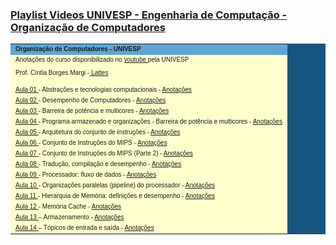 <h3> <a href="https://www.youtube.com/watch?v=HgA-oXOV7kI&list=PLxI8Can9yAHdG-xUDj6i-HGB7IAsAU-t1" target="blank"> Playlist Videos UNIVESP - Engenharia de Computação - Organização de Computadores </a></h3>
<main>
<table width="200" cellspacing="1" cellpadding="3" border="0" bgcolor="#165480">
<tr>
  <td bgcolor="#5FA6D7">
		<font size=1 face="verdana, arial, helvetica">
		<b>  Organização de Computadores - UNIVESP </b>
		</font>
	</td>
</tr>

<tr>
	<td bgcolor="#ffffcc">
		<font face="verdana, arial, helvetica" size=1>
			Anotações do curso disponibilizado no <a href="https://www.youtube.com/watch?v=HgA-oXOV7kI"> youtube </a> pela UNIVESP
			<p> Prof. Cíntia Borges Margi -<a href="http://lattes.cnpq.br/2144745030697697"> Lattes </a> </p>  
   	</font>
	</td>
</tr>

<tr>
	<td bgcolor="#ffffcc">
		<font face="verdana, arial, helvetica" size=1><a href="https://www.youtube.com/watch?v=HgA-oXOV7kI"> Aula 01 </a>- Abstrações e tecnologias computacionais - <a href="https://raw.githubusercontent.com/seidenfuss/Organizacao_de_Computadores_UNIVESP/master/Aula%2001%20-%20Abstra%C3%A7%C3%B5es%20e%20tecnologias%20computacionais"> Anotações</a>
		</font>
	</td>
</tr>

<tr>
   <td bgcolor="#ffffcc">
   <font face="verdana, arial, helvetica" size=1>
        <a href="https://www.youtube.com/watch?v=HJirZ2sHWgM"> Aula 02 </a>- Desempenho de Computadores - <a href=#> Anotações</a>
  </font>
  </td>
</tr>

<tr>
	<td bgcolor="#ffffcc">
		<font face="verdana, arial, helvetica" size=1>
			<a href="https://www.youtube.com/watch?v=0FK13IR3P9M"> Aula 03 </a>- Barreira de potência e multicores - <a href=#> Anotações</a>
		</font>
	</td>
</tr>

<tr>
	<td bgcolor="#ffffcc">
		<font face="verdana, arial, helvetica" size=1>
			<a href="https://www.youtube.com/watch?v=Y8Rqq6f_Shs"> Aula 04 </a>- Programa armazenado e organizações - Barreira de potência e multicores - <a href=#> Anotações</a
		</font>
	</td>
</tr>

<tr>
   <td bgcolor="#ffffcc">
		 <font face="verdana, arial, helvetica" size=1>
			 <a href="https://www.youtube.com/watch?v=i01yuM5KyNg"> Aula 05 </a>- Arquitetura do conjunto de instruções - <a href=#> Anotações</a>
		 </font>
	</td>
</tr>

<tr>
	<td bgcolor="#ffffcc">
		<font face="verdana, arial, helvetica" size=1>
			<a href="https://www.youtube.com/watch?v=VYSy21RwNIc"> Aula 06 </a>- Conjunto de Instruções do MIPS - <a href=#> Anotações</a></h3>
		</font>
	</td>
</tr>

<tr>
	<td bgcolor="#ffffcc">
		<font face="verdana, arial, helvetica" size=1>
			<a href="https://www.youtube.com/watch?v=i_NeQ2hblX0"> Aula 07  </a>- Conjunto de Instruções do MIPS (Parte 2) - <a href=#> Anotações</a>
		</font>
	</td>
</tr>

<tr>
	<td bgcolor="#ffffcc">
		<font face="verdana, arial, helvetica" size=1>
		 <a href="https://www.youtube.com/watch?v=UnBiGE_8zaM"> Aula 08 </a>- Tradução, compilação e desempenho - <a href=#> Anotações</a></h3>
		</font>
	</td>
</tr>

<tr>
	<td bgcolor="#ffffcc">
		<font face="verdana, arial, helvetica" size=1>
			<a href="https://www.youtube.com/watch?v=x2UsuPvRD5k"> Aula 09 </a>- Processador: fluxo de dados - <a href=#> Anotações</a></h3>
		</font>
	</td>
</tr>

<tr>
	<td bgcolor="#ffffcc">
		<font face="verdana, arial, helvetica" size=1>
			<a href="https://www.youtube.com/watch?v=tiVY7TAIiSI"> Aula 10 </a>- Organizações paralelas (pipeline) do processador   - <a href=#> Anotações</a></h3>
		</font>
	</td>
</tr>

<tr>
	<td bgcolor="#ffffcc">
		<font face="verdana, arial, helvetica" size=1>
			<a href="https://www.youtube.com/watch?v=w3V4_x15cbU"> Aula 11 </a>- Hierarquia de Memória: definições e desempenho  - <a href=#> Anotações</a>
		</font>
	</td>
</tr>

<tr>
	<td bgcolor="#ffffcc">
		<font face="verdana, arial, helvetica" size=1>
			<a href="https://www.youtube.com/watch?v=7j7A88izk8E"> Aula 12 </a>- Memória Cache  - <a href=#> Anotações</a></h3>
		</font>
	</td>
</tr>

<tr>
	<td bgcolor="#ffffcc">
		<font face="verdana, arial, helvetica" size=1>
			<a href="https://www.youtube.com/watch?v=xwj1sOe_11w"> Aula 13 </a>– Armazenamento   - <a href=#> Anotações</a></h3>
		</font>
	</td>
</tr>

<tr>
   <td bgcolor="#ffffcc">
    <font face="verdana, arial, helvetica" size=1>
      <a href="https://www.youtube.com/watch?v=O2YILF5BfIE"> Aula 14 </a>– Tópicos de entrada e saída  - <a href=#> Anotações</a></h3>
    </font>
  </td>
</tr>

</table>
</main>

